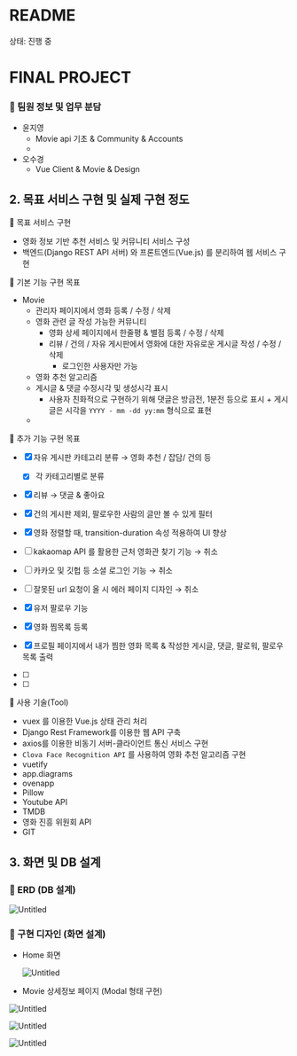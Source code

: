 # README

상태: 진행 중

# **FINAL PROJECT**

### **📌 팀원 정보 및 업무 분담**

- 윤지영
    - Movie api 기초 & Community & Accounts
    - 
- 오수경
    - Vue Client & Movie & Design

## **2. 목표 서비스 구현 및 실제 구현 정도**

📌 목표 서비스 구현

- 영화 정보 기반 추천 서비스 및 커뮤니티 서비스 구성
- 백엔드(Django REST API 서버) 와 프론트엔드(Vue.js) 를 분리하여 웹 서비스 구현

📌 기본 기능 구현 목표 

- Movie
    - 관리자 페이지에서 영화 등록 / 수정 / 삭제
    - 영화 관련 글 작성 가능한 커뮤니티
        - 영화 상세 페이지에서 한줄평 & 별점 등록 / 수정 / 삭제
        - 리뷰 / 건의 / 자유 게시판에서 영화에 대한 자유로운 게시글 작성 / 수정 / 삭제
            - 로그인한 사용자만 가능
    - 영화 추천 알고리즘
    - 게시글 & 댓글 수정시각 및 생성시각 표시
        - 사용자 친화적으로 구현하기 위해 댓글은 방금전, 1분전 등으로 표시 + 게시글은 시각을 `YYYY - mm -dd yy:mm` 형식으로 표현
    - 

📌 추가 기능 구현 목표  

- [x]  자유 게시판 카테고리 분류 → 영화 추천 / 잡담/ 건의 등
    - [x]  각 카테고리별로 분류
- [x]  리뷰 → 댓글 & 좋아요
- [x]  건의 게시판 제외, 팔로우한 사람의 글만 볼 수 있게 필터
- [x]  영화 정렬할 때, transition-duration 속성 적용하여 UI 향상
- [ ]  kakaomap API 를 활용한 근처 영화관 찾기 기능 → 취소
- [ ]  카카오 및 깃헙 등 소셜 로그인 기능 → 취소
- [ ]  잘못된 url 요청이 올 시 에러 페이지 디자인 → 취소
- [x]  유저 팔로우 기능
- [x]  영화 찜목록 등록
- [x]  프로필 페이지에서 내가 찜한 영화 목록 & 작성한 게시글, 댓글, 팔로워, 팔로우 목록 출력
- [ ]  

- [ ]  

📌 사용 기술(Tool) 

- vuex 를 이용한 Vue.js 상태 관리 처리
- Django Rest Framework를 이용한 웹 API 구축
- axios를 이용한 비동기 서버-클라이언트 통신 서비스 구현
- `Clova Face Recognition API` 를 사용하여 영화 추천 알고리즘 구현
- vuetify
- app.diagrams
- ovenapp
- Pillow
- Youtube API
- TMDB
- 영화 진흥 위원회 API
- GIT

## **3. 화면 및 DB 설계**

### 📌 ERD (DB 설계)

![Untitled](README%205f8c5957d6984fc392dd964b93b4c6b1/Untitled.jpeg)

### 📌 구현 디자인 (화면 설계)

- Home 화면
    
    ![Untitled](README%205f8c5957d6984fc392dd964b93b4c6b1/Untitled.png)
    
- Movie 상세정보 페이지 (Modal 형태 구현)

![Untitled](README%205f8c5957d6984fc392dd964b93b4c6b1/Untitled%201.png)

![Untitled](README%205f8c5957d6984fc392dd964b93b4c6b1/Untitled%202.png)

![Untitled](README%205f8c5957d6984fc392dd964b93b4c6b1/Untitled%203.png)